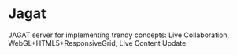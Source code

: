 Jagat
=====

JAGAT server for implementing trendy concepts: Live Collaboration, WebGL+HTML5+ResponsiveGrid, Live Content Update.